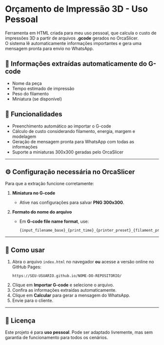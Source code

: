 # Orçamento de Impressão 3D - Uso Pessoal

Ferramenta em HTML criada para meu uso pessoal, que calcula o custo de impressões 3D a partir de arquivos **.gcode** gerados no OrcaSlicer.  
O sistema lê automaticamente informações importantes e gera uma mensagem pronta para envio no WhatsApp.

## 🔹 Informações extraídas automaticamente do G-code
- Nome da peça
- Tempo estimado de impressão
- Peso do filamento
- Miniatura (se disponível)

## 🔹 Funcionalidades
- Preenchimento automático ao importar o G-code
- Cálculo de custo considerando filamento, energia, margem e modelagem
- Geração de mensagem pronta para WhatsApp com todas as informações
- Suporte a miniaturas 300x300 geradas pelo OrcaSlicer

---

## ⚙️ Configuração necessária no OrcaSlicer

Para que a extração funcione corretamente:

1. **Miniatura no G-code**
   - Ative nas configurações para salvar **PNG 300x300**.

2. **Formato do nome do arquivo**
   - Em **G-code file name format**, use:
     ```
     {input_filename_base}_{print_time}_{printer_preset}_{filament_preset[0]}_{filament_type[0]}.gcode
     ```

---

## 🚀 Como usar
1. Abra o arquivo `index.html` no navegador **ou** acesse a versão online no GitHub Pages:
   ```
   https://SEU-USUARIO.github.io/NOME-DO-REPOSITORIO/
   ```
2. Clique em **Importar G-code** e selecione o arquivo.
3. Confira as informações extraídas automaticamente.
4. Clique em **Calcular** para gerar a mensagem do WhatsApp.
5. Envie para o cliente.

---

## 📄 Licença
Este projeto é para **uso pessoal**. Pode ser adaptado livremente, mas sem garantia de funcionamento para todos os cenários.
